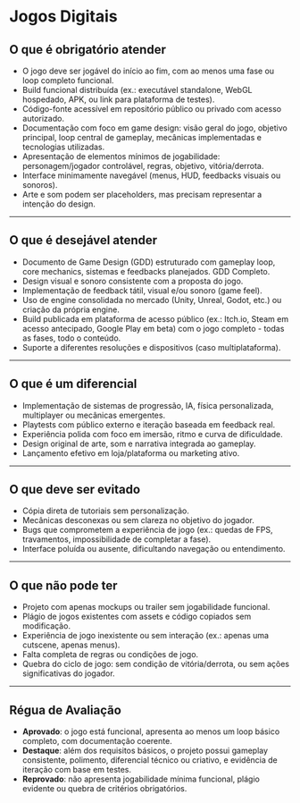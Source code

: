 # Jogos Digitais

## O que é obrigatório atender
- O jogo deve ser jogável do início ao fim, com ao menos uma fase ou loop completo funcional.
- Build funcional distribuída (ex.: executável standalone, WebGL hospedado, APK, ou link para plataforma de testes).
- Código-fonte acessível em repositório público ou privado com acesso autorizado.
- Documentação com foco em game design: visão geral do jogo, objetivo principal, loop central de gameplay, mecânicas implementadas e tecnologias utilizadas.
- Apresentação de elementos mínimos de jogabilidade: personagem/jogador controlável, regras, objetivo, vitória/derrota.
- Interface minimamente navegável (menus, HUD, feedbacks visuais ou sonoros).
- Arte e som podem ser placeholders, mas precisam representar a intenção do design.

---

## O que é desejável atender
- Documento de Game Design (GDD) estruturado com gameplay loop, core mechanics, sistemas e feedbacks planejados. GDD Completo.
- Design visual e sonoro consistente com a proposta do jogo.
- Implementação de feedback tátil, visual e/ou sonoro (game feel).
- Uso de engine consolidada no mercado (Unity, Unreal, Godot, etc.) ou criação da própria engine.
- Build publicada em plataforma de acesso público (ex.: Itch.io, Steam em acesso antecipado, Google Play em beta) com o jogo completo - todas as fases, todo o conteúdo.
- Suporte a diferentes resoluções e dispositivos (caso multiplataforma).

---

## O que é um diferencial
- Implementação de sistemas de progressão, IA, física personalizada, multiplayer ou mecânicas emergentes.
- Playtests com público externo e iteração baseada em feedback real.
- Experiência polida com foco em imersão, ritmo e curva de dificuldade.
- Design original de arte, som e narrativa integrada ao gameplay.
- Lançamento efetivo em loja/plataforma ou marketing ativo.

---

## O que deve ser evitado
- Cópia direta de tutoriais sem personalização.
- Mecânicas desconexas ou sem clareza no objetivo do jogador.
- Bugs que comprometem a experiência de jogo (ex.: quedas de FPS, travamentos, impossibilidade de completar a fase).
- Interface poluída ou ausente, dificultando navegação ou entendimento.

---

## O que não pode ter
- Projeto com apenas mockups ou trailer sem jogabilidade funcional.
- Plágio de jogos existentes com assets e código copiados sem modificação.
- Experiência de jogo inexistente ou sem interação (ex.: apenas uma cutscene, apenas menus).
- Falta completa de regras ou condições de jogo.
- Quebra do ciclo de jogo: sem condição de vitória/derrota, ou sem ações significativas do jogador.

---

## Régua de Avaliação
- **Aprovado**: o jogo está funcional, apresenta ao menos um loop básico completo, com documentação coerente.  
- **Destaque**: além dos requisitos básicos, o projeto possui gameplay consistente, polimento, diferencial técnico ou criativo, e evidência de iteração com base em testes.  
- **Reprovado**: não apresenta jogabilidade mínima funcional, plágio evidente ou quebra de critérios obrigatórios.

